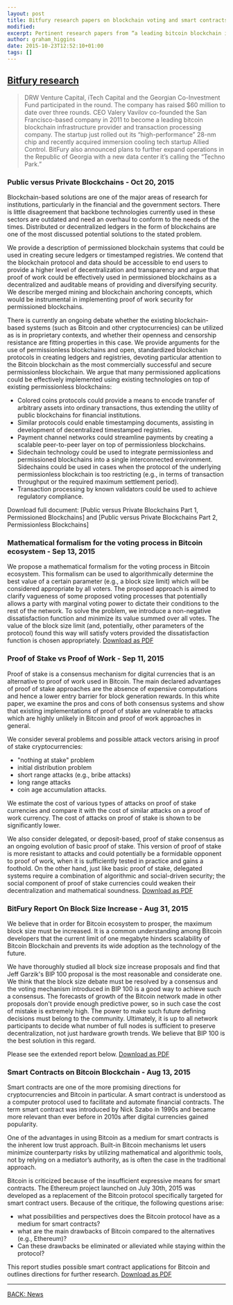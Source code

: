 ```yaml
---
layout: post
title: Bitfury research papers on blockchain voting and smart contracts
modified:
excerpt: Pertinent research papers from “a leading bitcoin blockchain infrastructure provider”.
author: graham_higgins
date: 2015-10-23T12:52:10+01:00
tags: []
---
```


## [Bitfury research](http://bitfury.com/white-papers-research)

> DRW Venture Capital, iTech Capital and the Georgian Co-Investment Fund participated in the round. The company has raised $60 million to date over three rounds. CEO Valery Vavilov co-founded the San Francisco-based company in 2011 to become a leading bitcoin blockchain infrastructure provider and transaction processing company. The startup just rolled out its “high-performance” 28-nm chip and recently acquired immersion cooling tech startup Allied Control. BitFury also announced plans to further expand operations in the Republic of Georgia with a new data center it’s calling the “Techno Park.”


### Public versus Private Blockchains - Oct 20, 2015

Blockchain-based solutions are one of the major areas of research for institutions, particularly in the financial and the government sectors. There is little disagreement that backbone technologies currently used in these sectors are outdated and need an overhaul to conform to the needs of the times. Distributed or decentralized ledgers in the form of blockchains are one of the most discussed potential solutions to the stated problem.

We provide a description of permissioned blockchain systems that could be used in creating secure ledgers or timestamped registries. We contend that the blockchain protocol and data should be accessible to end users to provide a higher level of decentralization and transparency and argue that proof of work could be effectively used in permissioned blockchains as a decentralized and auditable means of providing and diversifying security. We describe merged mining and blockchain anchoring concepts, which would be instrumental in implementing proof of work security for permissioned blockchains.

There is currently an ongoing debate whether the existing blockchain-based systems (such as Bitcoin and other cryptocurrencies) can be utilized as is in proprietary contexts, and whether their openness and censorship resistance are fitting properties in this case. We provide arguments for the use of permissionless blockchains and open, standardized blockchain protocols in creating ledgers and registries, devoting particular attention to the Bitcoin blockchain as the most commercially successful and secure permissionless blockchain. We argue that many permissioned applications could be effectively implemented using existing technologies on top of existing permissionless blockchains:

- Colored coins protocols could provide a means to encode transfer of arbitrary assets into ordinary transactions, thus extending the utility of public blockchains for financial institutions.
- Similar protocols could enable timestamping documents, assisting in development of decentralized timestamped registries.
- Payment channel networks could streamline payments by creating a scalable peer-to-peer layer on top of permissionless blockchains.
- Sidechain technology could be used to integrate permissionless and permissioned blockchains into a single interconnected environment. Sidechains could be used in cases when the protocol of the underlying permissionless blockchain is too restricting (e.g., in terms of transaction throughput or the required maximum settlement period).
- Transaction processing by known validators could be used to achieve regulatory compliance.

Download full document: [Public versus Private Blockchains Part 1, Permissioned Blockchains] and [Public versus Private Blockchains Part 2, Permissionless Blockchains]


### Mathematical formalism for the voting process in Bitcoin ecosystem - Sep 13, 2015

We propose a mathematical formalism for the voting process in Bitcoin ecosystem. This formalism can be used to algorithmically determine the best value of a certain parameter (e.g., a block size limit) which will be considered appropriate by all voters. The proposed approach is aimed to clarify vagueness of some proposed voting processes that potentially allows a party with marginal voting power to dictate their conditions to the rest of the network. To solve the problem, we introduce a non-negative dissatisfaction function and minimize its value summed over all votes. The value of the block size limit (and, potentially, other parameters of the protocol) found this way will satisfy voters provided the dissatisfaction function is chosen appropriately. [Download as PDF](http://bitfury.com/content/4-white-papers-research/2-mathematical-formalism-for-the-voting-process-in-bitcoin-ecosystem/voting-1.pdf)


### Proof of Stake vs Proof of Work - Sep 11, 2015

Proof of stake is a consensus mechanism for digital currencies that is an alternative to proof of work used in Bitcoin. The main declared advantages of proof of stake approaches are the absence of expensive computations and hence a lower entry barrier for block generation rewards. In this white paper, we examine the pros and cons of both consensus systems and show that existing implementations of proof of stake are vulnerable to attacks which are highly unlikely in Bitcoin and proof of work approaches in general.

We consider several problems and possible attack vectors arising in proof of stake cryptocurrencies:

- "nothing at stake" problem
- initial distribution problem
- short range attacks (e.g., bribe attacks)
- long range attacks
- coin age accumulation attacks.

We estimate the cost of various types of attacks on proof of stake currencies and compare it with the cost of similar attacks on a proof of work currency. The cost of attacks on proof of stake is shown to be significantly lower.

We also consider delegated, or deposit-based, proof of stake consensus as an ongoing evolution of basic proof of stake. This version of proof of stake is more resistant to attacks and could potentially be a formidable opponent to proof of work, when it is sufficiently tested in practice and gains a foothold. On the other hand, just like basic proof of stake, delegated systems require a combination of algorithmic and social-driven security; the social component of proof of stake currencies could weaken their decentralization and mathematical soundness. [Download as PDF](http://bitfury.com/content/4-white-papers-research/3-proof-of-stake-vs-proof-of-work/pos-vs-pow-1.0.2.pdf)

### BitFury Report On Block Size Increase - Aug 31, 2015

We believe that in order for Bitcoin ecosystem to prosper, the maximum block size must be increased. It is a common understanding among Bitcoin developers that the current limit of one megabyte hinders scalability of Bitcoin Blockchain and prevents its wide adoption as the technology of the future.

We have thoroughly studied all block size increase proposals and find that Jeff Garzik's BIP 100 proposal is the most reasonable and considerate one. We think that the block size debate must be resolved by a consensus and the voting mechanism introduced in BIP 100 is a good way to achieve such a consensus. The forecasts of growth of the Bitcoin network made in other proposals don't provide enough predictive power, so in such case the cost of mistake is extremely high. The power to make such future defining decisions must belong to the community. Ultimately, it is up to all network participants to decide what number of full nodes is sufficient to preserve decentralization, not just hardware growth trends. We believe that BIP 100 is the best solution in this regard.

Please see the extended report below. [Download as PDF](http://bitfury.com/content/4-white-papers-research/4-bitfury-report-on-block-size-increase/block-size-1.1.1.pdf)

### Smart Contracts on Bitcoin Blockchain - Aug 13, 2015

Smart contracts are one of the more promising directions for cryptocurrencies and Bitcoin in particular. A smart contract is understood as a computer protocol used to facilitate and automate financial contracts. The term smart contract was introduced by Nick Szabo in 1990s and became more relevant than ever before in 2010s after digital currencies gained popularity.

One of the advantages in using Bitcoin as a medium for smart contracts is the inherent low trust approach. Built-in Bitcoin mechanisms let users minimize counterparty risks by utilizing mathematical and algorithmic tools, not by relying on a mediator’s authority, as is often the case in the traditional approach.

Bitcoin is criticized because of the insufficient expressive means for smart contracts. The Ethereum project launched on July 30th, 2015 was developed as a replacement of the Bitcoin protocol specifically targeted for smart contract users. Because of the critique, the following questions arise: 

- what possibilities and perspectives does the Bitcoin protocol have as a medium for smart contracts?
- what are the main drawbacks of Bitcoin compared to the alternatives (e.g., Ethereum)?
- Can these drawbacks be eliminated or alleviated while staying within the protocol?

This report studies possible smart contract applications for Bitcoin and outlines directions for further research. [Download as PDF](http://bitfury.com/content/4-white-papers-research/5-smart-contracts-on-bitcoin-blockchain/contracts-1.1.1.pdf)



---

<div><a markdown="0" href="{{ site.url }}/news" class="btn">BACK: News</a></div>
